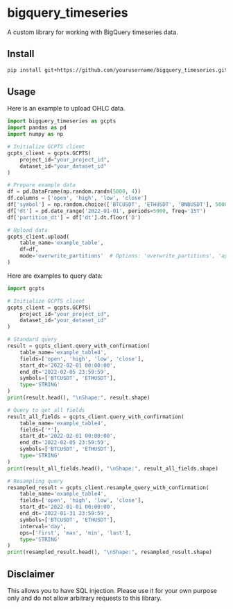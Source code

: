 # bigquery_timeseries

A custom library for working with BigQuery timeseries data.

## Install

```bash
pip install git+https://github.com/yourusername/bigquery_timeseries.git -U
```

## Usage

Here is an example to upload OHLC data.

```python
import bigquery_timeseries as gcpts
import pandas as pd
import numpy as np

# Initialize GCPTS client
gcpts_client = gcpts.GCPTS(
    project_id="your_project_id",
    dataset_id="your_dataset_id"
)

# Prepare example data
df = pd.DataFrame(np.random.randn(5000, 4))
df.columns = ['open', 'high', 'low', 'close']
df['symbol'] = np.random.choice(['BTCUSDT', 'ETHUSDT', 'BNBUSDT'], 5000)
df['dt'] = pd.date_range('2022-01-01', periods=5000, freq='15T')
df['partition_dt'] = df['dt'].dt.floor('D')

# Upload data
gcpts_client.upload(
    table_name='example_table',
    df=df,
    mode='overwrite_partitions'  # Options: 'overwrite_partitions', 'append', 'overwrite'
)
```

Here are examples to query data:

```python
import gcpts

# Initialize GCPTS client
gcpts_client = gcpts.GCPTS(
    project_id="your_project_id",
    dataset_id="your_dataset_id"
)

# Standard query
result = gcpts_client.query_with_confirmation(
    table_name='example_table4',
    fields=['open', 'high', 'low', 'close'],
    start_dt='2022-02-01 00:00:00',
    end_dt='2022-02-05 23:59:59',
    symbols=['BTCUSDT', 'ETHUSDT'],
    type='STRING'
)
print(result.head(), "\nShape:", result.shape)

# Query to get all fields
result_all_fields = gcpts_client.query_with_confirmation(
    table_name='example_table4',
    fields=['*'],
    start_dt='2022-02-01 00:00:00',
    end_dt='2022-02-05 23:59:59',
    symbols=['BTCUSDT', 'ETHUSDT'],
    type='STRING'
)
print(result_all_fields.head(), "\nShape:", result_all_fields.shape)

# Resampling query
resampled_result = gcpts_client.resample_query_with_confirmation(
    table_name='example_table4',
    fields=['open', 'high', 'low', 'close'],
    start_dt='2022-01-01 00:00:00',
    end_dt='2022-01-31 23:59:59',
    symbols=['BTCUSDT', 'ETHUSDT'],
    interval='day',
    ops=['first', 'max', 'min', 'last'],
    type='STRING'
)
print(resampled_result.head(), "\nShape:", resampled_result.shape)
```

## Disclaimer

This allows you to have SQL injection. Please use it for your own purpose only and do not allow arbitrary requests to this library.